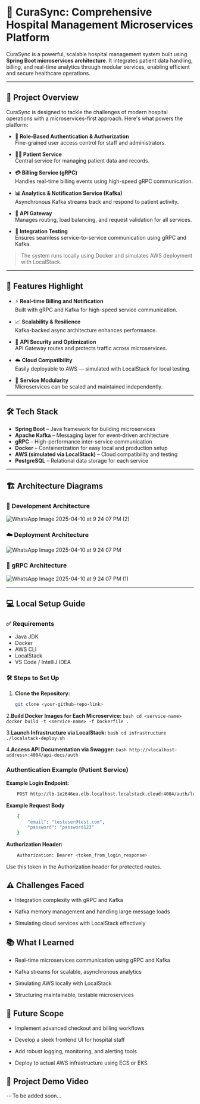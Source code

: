 # 🏥 CuraSync: Comprehensive Hospital Management Microservices Platform

CuraSync is a powerful, scalable hospital management system built using **Spring Boot microservices architecture**. It integrates patient data handling, billing, and real-time analytics through modular services, enabling efficient and secure healthcare operations.

---

## 🚀 Project Overview

CuraSync is designed to tackle the challenges of modern hospital operations with a microservices-first approach. Here's what powers the platform:

- **🔐 Role-Based Authentication & Authorization**  
  Fine-grained user access control for staff and administrators.

- **🧑‍⚕️ Patient Service**  
  Central service for managing patient data and records.

- **💳 Billing Service (gRPC)**  
  Handles real-time billing events using high-speed gRPC communication.

- **📊 Analytics & Notification Service (Kafka)**  
  Asynchronous Kafka streams track and respond to patient activity.

- **🚪 API Gateway**  
  Manages routing, load balancing, and request validation for all services.

- **🧪 Integration Testing**  
  Ensures seamless service-to-service communication using gRPC and Kafka.

> The system runs locally using Docker and simulates AWS deployment with LocalStack.

---

## 🌟 Features Highlight

- ⚡ **Real-time Billing and Notification**  
  Built with gRPC and Kafka for high-speed service communication.

- 📈 **Scalability & Resilience**  
  Kafka-backed async architecture enhances performance.

- 🔐 **API Security and Optimization**  
  API Gateway routes and protects traffic across microservices.

- ☁️ **Cloud Compatibility**  
  Easily deployable to AWS — simulated with LocalStack for local testing.

- 🧩 **Service Modularity**  
  Microservices can be scaled and maintained independently.

---

## 🛠️ Tech Stack

- **Spring Boot** – Java framework for building microservices  
- **Apache Kafka** – Messaging layer for event-driven architecture  
- **gRPC** – High-performance inter-service communication  
- **Docker** – Containerization for easy local and production setup  
- **AWS (simulated via LocalStack)** – Cloud compatibility and testing  
- **PostgreSQL** – Relational data storage for each service  

---

## 🏗️ Architecture Diagrams

### 🔧 Development Architecture  
![WhatsApp Image 2025-04-10 at 9 24 07 PM (2)](https://github.com/user-attachments/assets/29da20ba-18c7-434d-870b-3833916a069a)

### ☁️ Deployment Architecture  
![WhatsApp Image 2025-04-10 at 9 24 07 PM](https://github.com/user-attachments/assets/cda1be75-aa70-4bd8-866e-2ccb48b51573)

### 🔌 gRPC Architecture
![WhatsApp Image 2025-04-10 at 9 24 07 PM (1)](https://github.com/user-attachments/assets/07c9891d-01e0-490c-a8c4-ef04fa8ff1e9)



---

## 💻 Local Setup Guide

### ✅ Requirements

- Java JDK  
- Docker  
- AWS CLI  
- LocalStack  
- VS Code / IntelliJ IDEA

### 🛠 Steps to Set Up

1. **Clone the Repository:**

   ```bash
   git clone <your-github-repo-link>
   ```
2.**Build Docker Images for Each Microservice:**
    ```bash
    cd <service-name>
    docker build -t <service-name> -f Dockerfile .
    ```

3.**Launch Infrastructure via LocalStack:**
    ```bash
    cd infrastructure
    ./localstack-deploy.sh
    ```

4.**Access API Documentation via Swagger:**
    ```bash
    http://<localhost-address>:4004/api-docs/auth
    ```

### Authentication Example (Patient Service)

**Example Login Endpoint:**
```bash
    POST http://lb-1e2646ea.elb.localhost.localstack.cloud:4004/auth/login
```
**Example Request Body**
```bash
    {
        "email": "testuser@test.com",
        "password": "password123"
    }
```

**Authorization Header:**
```bash
    Authorization: Bearer <token_from_login_response>
```
Use this token in the Authorization header for protected routes.

## ⚠️ Challenges Faced

- Integration complexity with gRPC and Kafka

- Kafka memory management and handling large message loads

- Simulating cloud services with LocalStack effectively

## 📚 What I Learned

- Real-time microservices communication using gRPC and Kafka

- Kafka streams for scalable, asynchronous analytics

- Simulating AWS locally with LocalStack

- Structuring maintainable, testable microservices

## 🚧 Future Scope

- Implement advanced checkout and billing workflows

- Develop a sleek frontend UI for hospital staff

- Add robust logging, monitoring, and alerting tools

- Deploy to actual AWS infrastructure using ECS or EKS

## 🎥 Project Demo Video

-- To be added soon...



